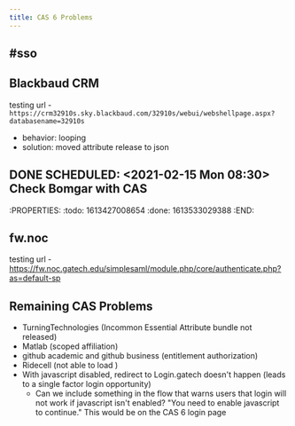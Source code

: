```yaml
---
title: CAS 6 Problems
---
```


## #sso 

## Blackbaud CRM
testing url - 
` https://crm32910s.sky.blackbaud.com/32910s/webui/webshellpage.aspx?databasename=32910s `
- behavior: looping
- solution: moved attribute release to json
## DONE SCHEDULED: <2021-02-15 Mon 08:30> Check Bomgar with CAS
:PROPERTIES:
:todo: 1613427008654
:done: 1613533029388
:END:
## fw.noc
testing url -
https://fw.noc.gatech.edu/simplesaml/module.php/core/authenticate.php?as=default-sp
## Remaining CAS Problems
- TurningTechnologies (Incommon Essential Attribute bundle not released)
- Matlab (scoped affiliation)
- github academic and github business (entitlement authorization)
- Ridecell (not able to load )
- With javascript disabled, redirect to Login.gatech doesn't happen (leads to a single factor login opportunity)
  - Can we include something in the flow that warns users that login will not work if javascript isn't enabled? "You need to enable javascript to continue."  This would be on the CAS 6 login page
